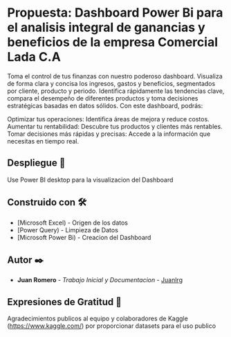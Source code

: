 # Propuesta: Dashboard Power Bi para el analisis integral de ganancias y beneficios de la empresa Comercial Lada C.A

Toma el control de tus finanzas con nuestro poderoso dashboard. Visualiza de forma clara y concisa los ingresos, gastos y beneficios, segmentados por cliente, 
producto y periodo. Identifica rápidamente las tendencias clave, compara el desempeño de diferentes productos y toma decisiones estratégicas basadas en datos 
sólidos. Con este dashboard, podrás:

Optimizar tus operaciones: Identifica áreas de mejora y reduce costos.
Aumentar tu rentabilidad: Descubre tus productos y clientes más rentables.
Tomar decisiones más rápidas y precisas: Accede a la información que necesitas en tiempo real.

## Despliegue 🚀

Use Power BI desktop para la visualizacion del Dashboard

## Construido con 🛠️

* [Microsoft Excel) - Origen de los datos
* [Power Query) - Limpieza de Datos
* [Microsoft Power Bi) - Creacion del Dashboard


## Autor ✒️

* **Juan Romero** - *Trabajo Inicial y Documentacion* - [Juanlrg](https://github.com/Juanlrg)

## Expresiones de Gratitud 🎁

Agradecimientos publicos al equipo y colaboradores de Kaggle (https://www.kaggle.com/) por proporcionar datasets para el uso publico
